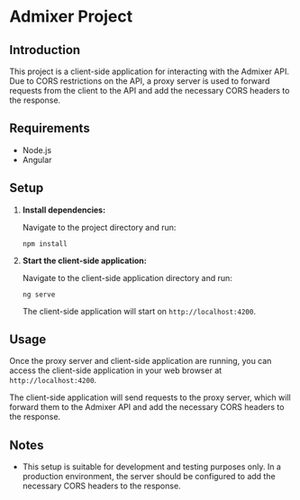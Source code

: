 # Admixer Project

## Introduction

This project is a client-side application for interacting with the Admixer API. Due to CORS restrictions on the API, a proxy server is used to forward requests from the client to the API and add the necessary CORS headers to the response.

## Requirements

- Node.js
- Angular

## Setup

1. **Install dependencies:**

   Navigate to the project directory and run:

   ```
   npm install
   ```

2. **Start the client-side application:**

   Navigate to the client-side application directory and run:

   ```
   ng serve
   ```

   The client-side application will start on `http://localhost:4200`.

## Usage

Once the proxy server and client-side application are running, you can access the client-side application in your web browser at `http://localhost:4200`.

The client-side application will send requests to the proxy server, which will forward them to the Admixer API and add the necessary CORS headers to the response.

## Notes

- This setup is suitable for development and testing purposes only. In a production environment, the server should be configured to add the necessary CORS headers to the response.

